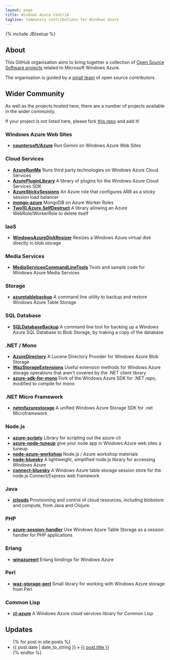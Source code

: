 ```yaml
---
layout: page
title: Windows Azure Contrib
tagline: Community contributions for Windows Azure
---
```

{% include JB/setup %}

## About

This GitHub organisation aims to bring together a collection of [Open Source Software projects](https://github.com/orgs/WindowsAzure-Contrib) related to Microsoft Windows Azure.

The organisation is guided by a [small team](https://github.com/orgs/WindowsAzure-Contrib/teams/owners) of open source contributors.
    
## Wider Community

As well as the projects hosted here, there are a number of projects available in the wider community.

If your project is not listed here, please fork [this repo](https://github.com/WindowsAzure-Contrib/WindowsAzure-Contrib.github.io) and add it!

### Windows Azure Web Sites

* __[countersoft/Azure](https://github.com/countersoft/Azure)__ Run Gemini on Windows Azure Web Sites

### Cloud Services

* __[AzureRunMe](https://github.com/RobBlackwell/AzureRunMe)__ Runs third party technologies on Windows Azure Cloud Services
* __[AzurePluginLibrary](http://richorama.github.io/AzurePluginLibrary/)__ A library of plugins for the Windows Azure Cloud Services SDK
* __[AzureStickySessions](https://github.com/WindowsAzure-Contrib/AzureStickySessions)__ An Azure role that configures ARR as a sticky session load balancer
* __[mongo-azure](https://github.com/mongodb/mongo-azure)__ MongoDB on Azure Worker Roles
* __[Two10.Azure.SelfDestruct](https://github.com/richorama/Two10.Azure.SelfDestruct)__ A library allowing an Azure WebRole/WorkerRole to delete itself 

### IaaS

* __[WindowsAzureDiskResizer](https://github.com/WindowsAzure-Contrib/WindowsAzureDiskResizer)__ Resizes a Windows Azure virtual disk directly in blob storage

### Media Services

* __[MediaServicesCommandLineTools](https://github.com/RobBlackwell/MediaServicesCommandLineTools)__ Tools and sample code for Windows Azure Media Services

### Storage

* __[azuretablebackup](https://github.com/richorama/azuretablebackup)__ A command line utility to backup and restore Windows Azure Table Storage

### SQL Database

* __[SQLDatabaseBackup](https://github.com/richorama/SQLDatabaseBackup)__ A command line tool for backing up a Windows Azure SQL Database to Blob Storage, by making a copy of the database

### .NET / Mono

* __[AzureDirectory](https://github.com/WindowsAzure-Contrib/AzureDirectory)__ A Lucene Directory Provider for Windows Azure Blob Storage
* __[WazStorageExtensions](https://github.com/smarx/WazStorageExtensions)__ Useful extension methods for Windows Azure storage operations that aren't covered by the .NET client library
* __[azure-sdk-for-mono](https://github.com/richorama/azure-sdk-for-mono)__ Fork of the Windows Azure SDK for .NET repo, modified to compile for mono

### .NET Micro Framework 

* __[netmfazurestorage](https://github.com/WindowsAzure-Contrib/netmfazurestorage)__ A unified Windows Azure Storage SDK for .net Microframework

### Node.js

* __[azure-scripty](https://github.com/WindowsAzure-Contrib/azure-scripty)__ Library for scripting out the azure-cli
* __[azure-node-tuneup](https://github.com/WindowsAzure-Contrib/azure-node-tuneup)__ give your node app in Windows Azure web sites a tuneup
* __[node-azure-workshop](https://github.com/WindowsAzure-Contrib/node-azure-workshop)__ Node.js / Azure workshop materials
* __[node-bluesky](https://github.com/pofallon/node-bluesky)__ A lightweight, simplified node.js library for accessing Windows Azure
* __[connect-bluesky](https://github.com/pofallon/connect-bluesky)__ A Windows Azure table storage session store for the node.js Connect/Express web framework


### Java

* __[jclouds](https://github.com/jclouds/jclouds)__ Provisioning and control of cloud resources, including blobstore and compute, from Java and Clojure.

### PHP

* __[azure-session-handler](https://github.com/WindowsAzure-Contrib/azure-session-handler)__ Use Windows Azure Table Storage as a session handler for PHP applications

### Erlang

* __[winazureerl](https://github.com/sriramk/winazureerl)__ Erlang bindings for Windows Azure

### Perl

* __[waz-storage-perl](https://github.com/smarx/waz-storage-perl)__ Small library for working with Windows Azure storage from Perl

### Common Lisp

* __[cl-azure](https://github.com/robblackwell/cl-azure)__ A Windows Azure cloud services library for Common Lisp


## Updates

<ul class="posts">
  {% for post in site.posts %}
    <li><span>{{ post.date | date_to_string }}</span> &raquo; <a href="{{ BASE_PATH }}{{ post.url }}">{{ post.title }}</a></li>
  {% endfor %}
</ul>


